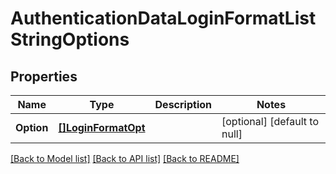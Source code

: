 # AuthenticationDataLoginFormatListStringOptions

## Properties
Name | Type | Description | Notes
------------ | ------------- | ------------- | -------------
**Option** | [**[]LoginFormatOpt**](LoginFormat_opt.md) |  | [optional] [default to null]

[[Back to Model list]](../README.md#documentation-for-models) [[Back to API list]](../README.md#documentation-for-api-endpoints) [[Back to README]](../README.md)

